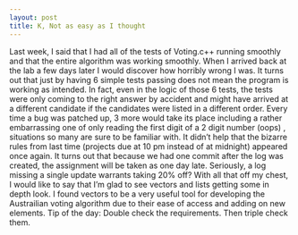 ```yaml
---
layout: post
title: K, Not as easy as I thought
---
```


Last week, I said that I had all of the tests of Voting.c++ running smoothly and that the entire algorithm was working smoothly. When I arrived back at the lab a few days later I would discover how horribly wrong I was. It turns out that just by having 6 simple tests passing does not mean the program is working as intended. In fact, even in the logic of those 6 tests, the tests were only coming to the right answer by accident and might have arrived at a different candidate if the candidates were listed in a different order. Every time a bug was patched up, 3 more would take its place including a rather embarrassing one of only reading the first digit of a 2 digit number (oops) , situations so many are sure to be familiar with. It didn’t help that the bizarre rules from last time (projects due at 10 pm instead of at midnight) appeared once again. It turns out that because we had one commit after the log was created, the assignment will be taken as one day late. Seriously, a log missing a single update warrants taking 20% off?
With all that off my chest, I would like to say that I’m glad to see vectors and lists getting some in depth look. I found vectors to be a very useful tool for developing the Austrailian voting algorithm due to their ease of access and adding on new elements.
Tip of the day: Double check the requirements. Then triple check them.
